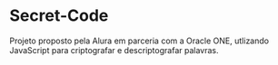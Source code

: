 # Secret-Code
Projeto proposto pela Alura em parceria com a Oracle ONE, utlizando JavaScript para criptografar e descriptografar palavras.
